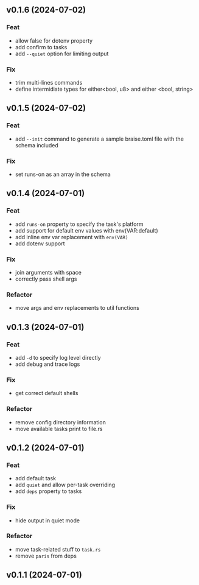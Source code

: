 ## v0.1.6 (2024-07-02)

### Feat

- allow false for dotenv property
- add confirm to tasks
- add `--quiet` option for limiting output

### Fix

- trim multi-lines commands
- define intermidiate types for either<bool, u8> and either <bool, string>

## v0.1.5 (2024-07-02)

### Feat

- add `--init` command to generate a sample braise.toml file with the schema included

### Fix

- set runs-on as an array in the schema

## v0.1.4 (2024-07-01)

### Feat

- add `runs-on` property to specify the task's platform
- add support for default env values with env(VAR:default)
- add inline env var replacement with `env(VAR)`
- add dotenv support

### Fix

- join arguments with space
- correctly pass shell args

### Refactor

- move args and env replacements to util functions

## v0.1.3 (2024-07-01)

### Feat

- add `-d` to specify log level directly
- add debug and trace logs

### Fix

- get correct default shells

### Refactor

- remove config directory information
- move available tasks print to file.rs

## v0.1.2 (2024-07-01)

### Feat

- add default task
- add `quiet` and allow per-task overriding
- add `deps` property to tasks

### Fix

- hide output in quiet mode

### Refactor

- move task-related stuff to `task.rs`
- remove `paris` from deps

## v0.1.1 (2024-07-01)
